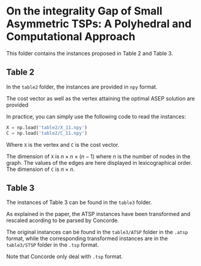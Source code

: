 # On the integrality Gap of Small Asymmetric TSPs: A Polyhedral and Computational Approach
This folder contains the instances proposed in Table 2 and Table 3.

## Table 2
In the `table2` folder, the instances are provided in `npy` format.

The cost vector as well as the vertex attaining the optimal ASEP solution are provided

In practice, you can simply use the following code to read the instances:
```python
X = np.load('table2/X_11.npy')
C = np.load('table2/C_11.npy')
```
Where `X` is the vertex and `C` is the cost vector.

The dimension of `X` is $n \times n \times (n-1)$ where $n$ is the number of nodes in the graph. The values of the edges are here displayed in lexicographical order.
The dimension of `C` is $n \times n$.

## Table 3
The instances of Table 3 can be found in the `table3` folder. 

As explained in the paper, the ATSP instances have been transformed and rescaled acording to be parsed by Concorde.

The original instances can be found in the `table3/ATSP` folder in the `.atsp` format, while the corresponding transformed instances are in the `table3/STSP` folder in the `.tsp` format.

Note that Concorde only deal with `.tsp` format.